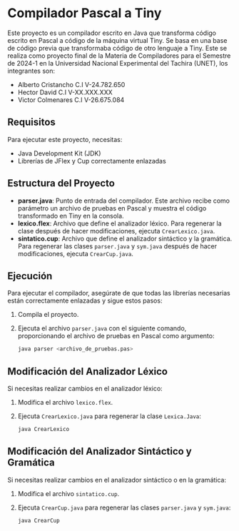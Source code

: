 # Compilador Pascal a Tiny

Este proyecto es un compilador escrito en Java que transforma código escrito en Pascal a código de la máquina virtual Tiny. Se basa en una base de código previa que transformaba código de otro lenguaje a Tiny.
Este se realiza como proyecto final de la Materia de Compiladores para el Semestre de 2024-1 en la Universidad Nacional Experimental del Tachira (UNET), los integrantes son:

- Alberto Cristancho C.I V-24.782.650
- Hector David C.I V-XX.XXX.XXX
- Victor Colmenares C.I V-26.675.084

## Requisitos

Para ejecutar este proyecto, necesitas:

- Java Development Kit (JDK)
- Librerías de JFlex y Cup correctamente enlazadas

## Estructura del Proyecto

- **parser.java**: Punto de entrada del compilador. Este archivo recibe como parámetro un archivo de pruebas en Pascal y muestra el código transformado en Tiny en la consola.
- **lexico.flex**: Archivo que define el analizador léxico. Para regenerar la clase después de hacer modificaciones, ejecuta `CrearLexico.java`.
- **sintatico.cup**: Archivo que define el analizador sintáctico y la gramática. Para regenerar las clases `parser.java` y `sym.java` después de hacer modificaciones, ejecuta `CrearCup.java`.

## Ejecución

Para ejecutar el compilador, asegúrate de que todas las librerías necesarias están correctamente enlazadas y sigue estos pasos:

1. Compila el proyecto.
2. Ejecuta el archivo `parser.java` con el siguiente comando, proporcionando el archivo de pruebas en Pascal como argumento:

   ```sh
   java parser <archivo_de_pruebas.pas>
   
## Modificación del Analizador Léxico

Si necesitas realizar cambios en el analizador léxico:

1. Modifica el archivo `lexico.flex`.
2. Ejecuta `CrearLexico.java` para regenerar la clase `Lexica.Java`:

   ```sh
   java CrearLexico
   

## Modificación del Analizador Sintáctico y Gramática

Si necesitas realizar cambios en el analizador sintáctico o en la gramática:

1. Modifica el archivo `sintatico.cup`.
2. Ejecuta `CrearCup.java` para regenerar las clases `parser.java` y `sym.java`:

   ```sh
   java CrearCup


